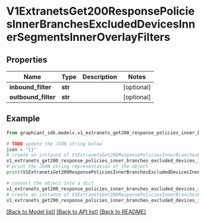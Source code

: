 # V1ExtranetsGet200ResponsePoliciesInnerBranchesExcludedDevicesInnerSegmentsInnerOverlayFilters


## Properties

Name | Type | Description | Notes
------------ | ------------- | ------------- | -------------
**inbound_filter** | **str** |  | [optional] 
**outbound_filter** | **str** |  | [optional] 

## Example

```python
from graphiant_sdk.models.v1_extranets_get200_response_policies_inner_branches_excluded_devices_inner_segments_inner_overlay_filters import V1ExtranetsGet200ResponsePoliciesInnerBranchesExcludedDevicesInnerSegmentsInnerOverlayFilters

# TODO update the JSON string below
json = "{}"
# create an instance of V1ExtranetsGet200ResponsePoliciesInnerBranchesExcludedDevicesInnerSegmentsInnerOverlayFilters from a JSON string
v1_extranets_get200_response_policies_inner_branches_excluded_devices_inner_segments_inner_overlay_filters_instance = V1ExtranetsGet200ResponsePoliciesInnerBranchesExcludedDevicesInnerSegmentsInnerOverlayFilters.from_json(json)
# print the JSON string representation of the object
print(V1ExtranetsGet200ResponsePoliciesInnerBranchesExcludedDevicesInnerSegmentsInnerOverlayFilters.to_json())

# convert the object into a dict
v1_extranets_get200_response_policies_inner_branches_excluded_devices_inner_segments_inner_overlay_filters_dict = v1_extranets_get200_response_policies_inner_branches_excluded_devices_inner_segments_inner_overlay_filters_instance.to_dict()
# create an instance of V1ExtranetsGet200ResponsePoliciesInnerBranchesExcludedDevicesInnerSegmentsInnerOverlayFilters from a dict
v1_extranets_get200_response_policies_inner_branches_excluded_devices_inner_segments_inner_overlay_filters_from_dict = V1ExtranetsGet200ResponsePoliciesInnerBranchesExcludedDevicesInnerSegmentsInnerOverlayFilters.from_dict(v1_extranets_get200_response_policies_inner_branches_excluded_devices_inner_segments_inner_overlay_filters_dict)
```
[[Back to Model list]](../README.md#documentation-for-models) [[Back to API list]](../README.md#documentation-for-api-endpoints) [[Back to README]](../README.md)


